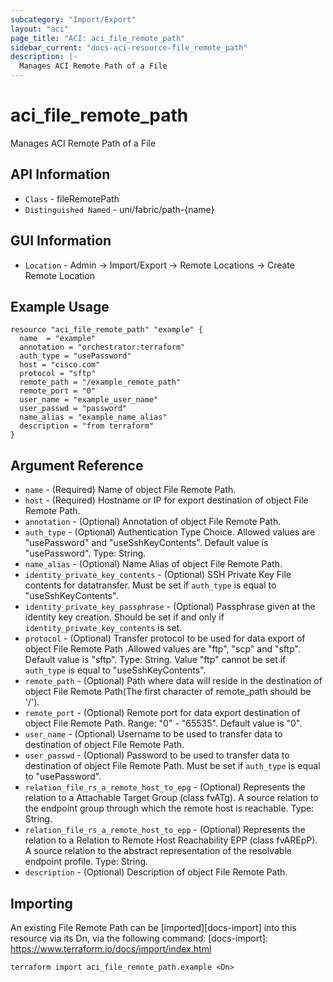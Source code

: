 ```yaml
---
subcategory: "Import/Export"
layout: "aci"
page_title: "ACI: aci_file_remote_path"
sidebar_current: "docs-aci-resource-file_remote_path"
description: |-
  Manages ACI Remote Path of a File
---
```


# aci_file_remote_path #
Manages ACI Remote Path of a File

## API Information ##
* `Class` - fileRemotePath
* `Distinguished Named` - uni/fabric/path-{name}

## GUI Information ##
* `Location` - Admin -> Import/Export -> Remote Locations -> Create Remote Location

## Example Usage ##
```hcl
resource "aci_file_remote_path" "example" {
  name  = "example"
  annotation = "orchestrator:terraform"
  auth_type = "usePassword"
  host = "cisco.com"
  protocol = "sftp"
  remote_path = "/example_remote_path"
  remote_port = "0"
  user_name = "example_user_name"
  user_passwd = "password"
  name_alias = "example_name_alias"
  description = "from terraform"
}
```

## Argument Reference ##
* `name` - (Required) Name of object File Remote Path.
* `host` - (Required) Hostname or IP for export destination of object File Remote Path.
* `annotation` - (Optional) Annotation of object File Remote Path.
* `auth_type` - (Optional) Authentication Type Choice. Allowed values are "usePassword" and "useSshKeyContents". Default value is "usePassword". Type: String.
* `name_alias` - (Optional) Name Alias of object File Remote Path.
* `identity_private_key_contents` - (Optional) SSH Private Key File contents for datatransfer. Must be set if `auth_type` is equal to "useSshKeyContents".
* `identity_private_key_passphrase` - (Optional)  Passphrase given at the identity key creation. Should be set if and only if `identity_private_key_contents` is set.
* `protocol` - (Optional) Transfer protocol to be used for data export of object File Remote Path .Allowed values are "ftp", "scp" and "sftp". Default value is "sftp". Type: String. Value "ftp" cannot be set if `auth_type` is equal to "useSshKeyContents".
* `remote_path` - (Optional) Path where data will reside in the destination of object File Remote Path(The first character of remote_path should be '/').
* `remote_port` - (Optional) Remote port for data export destination of object File Remote Path. Range: "0" - "65535". Default value is "0".
* `user_name` - (Optional) Username to be used to transfer data to destination of object File Remote Path.
* `user_passwd` - (Optional) Password to be used to transfer data to destination of object File Remote Path. Must be set if `auth_type` is equal to "usePassword".
* `relation_file_rs_a_remote_host_to_epg` - (Optional) Represents the relation to a Attachable Target Group (class fvATg). A source relation to the endpoint group through which the remote host is reachable. Type: String.
* `relation_file_rs_a_remote_host_to_epp` - (Optional) Represents the relation to a Relation to Remote Host  Reachability EPP (class fvAREpP). A source relation to the abstract representation of the resolvable endpoint profile. Type: String.
* `description` - (Optional) Description of object File Remote Path.

## Importing ##

An existing File Remote Path can be [imported][docs-import] into this resource via its Dn, via the following command:
[docs-import]: https://www.terraform.io/docs/import/index.html


```
terraform import aci_file_remote_path.example <Dn>
```